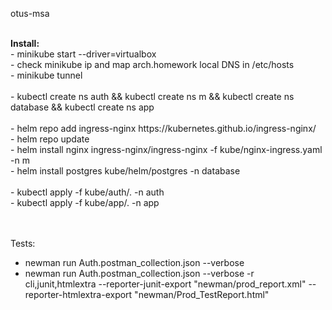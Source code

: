 otus-msa

<br/>
<b>Install:</b><br>
  - minikube start --driver=virtualbox<br/>
  - check minikube ip and map arch.homework local DNS in /etc/hosts<br/>
  - minikube tunnel<br/>
  <br/>
  - kubectl create ns auth && kubectl create ns m && kubectl create ns database && kubectl create ns app<br/>
  <br/>
  - helm repo add ingress-nginx https://kubernetes.github.io/ingress-nginx/</br>
  - helm repo update</br>
  - helm install nginx ingress-nginx/ingress-nginx -f kube/nginx-ingress.yaml -n m</br>
  - helm install postgres kube/helm/postgres -n database<br/>
  <br/>
  - kubectl apply -f kube/auth/. -n auth<br/>
  - kubectl apply -f kube/app/. -n app<br/>
  <br/><br/>

  Tests:<br/>
  - newman run Auth.postman_collection.json --verbose<br/>
  - newman run Auth.postman_collection.json --verbose -r cli,junit,htmlextra --reporter-junit-export "newman/prod_report.xml" --reporter-htmlextra-export "newman/Prod_TestReport.html"<br/>
  <br/><br/>